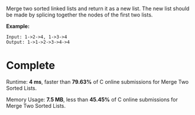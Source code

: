 Merge two sorted linked lists and return it as a new list. The new list should be made by splicing together the nodes of the first two lists.

**Example:**
```
Input: 1->2->4, 1->3->4
Output: 1->1->2->3->4->4
```

# Complete

Runtime: **4 ms**, faster than **79.63%** of C online submissions for Merge Two Sorted Lists.

Memory Usage: **7.5 MB**, less than **45.45%** of C online submissions for Merge Two Sorted Lists.